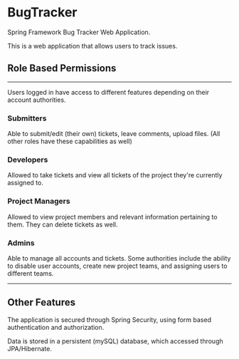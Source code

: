 # BugTracker
Spring Framework Bug Tracker Web Application.

This is a web application that allows users to track issues.

## Role Based Permissions

---

Users logged in have access to different features depending on their account authorities.

### **Submitters**
Able to submit/edit (their own) tickets, leave comments, upload files. (All other roles have these capabilities as well)

### **Developers**
Allowed to take tickets and view all tickets of the project they're currently assigned to.

### **Project Managers**
Allowed to view project members and relevant information pertaining to them. They can delete tickets as well.

### **Admins**
Able to manage all accounts and tickets. Some authorities include the ability to disable user accounts, create new project teams, and assigning users to different teams.

---

## Other Features

The application is secured through Spring Security, using form based authentication and authorization.

Data is stored in a persistent (mySQL) database, which accessed through JPA/Hibernate.
